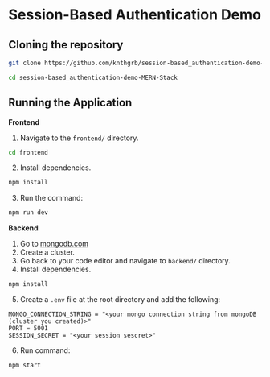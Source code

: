 # Session-Based Authentication Demo

## Cloning the repository

```bash
git clone https://github.com/knthgrb/session-based_authentication-demo-MERN-Stack.git

cd session-based_authentication-demo-MERN-Stack

```

## Running the Application

**Frontend**

1. Navigate to the `frontend/` directory.

```bash
cd frontend
```

2. Install dependencies.

```bash
npm install
```

3. Run the command:

```bash
npm run dev
```

**Backend**

1. Go to [mongodb.com](URL)
2. Create a cluster.
3. Go back to your code editor and navigate to `backend/` directory.
4. Install dependencies.

```bash
npm install
```

5. Create a `.env` file at the root directory and add the following:

```env
MONGO_CONNECTION_STRING = "<your mongo connection string from mongoDB (cluster you created)>"
PORT = 5001
SESSION_SECRET = "<your session sescret>"
```

6. Run command:

```bash
npm start
```
